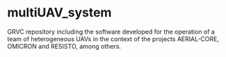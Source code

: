 # multiUAV_system
GRVC repository including the software developed for the operation of a team of heterogeneous UAVs in the context of the projects AERIAL-CORE, OMICRON and RESISTO, among others.
